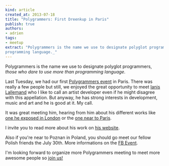 ```yaml
---
kind: article
created_at: 2013-07-18
title: "Polygrammers: First Dreenkup in Paris"
publish: true
authors:
- adrien
tags:
- meetup
extract: "Polygrammers is the name we use to designate polyglot programmers, _those who dare to use more than
programming language._"
---
```


Polygrammers is the name we use to designate polyglot programmers, _those who dare to use more than
programming language._

Last Tuesday, we had our first [Polygrammers
event](https://www.facebook.com/groups/1391326964415498/) in Paris. There was
really a few people but still, we enjoyed the great opportunity to meet [Ianis
Lallemand](http://www.ianislallemand.net/) who I like to call an artist developer even if he might disagree with this appellation. But anyway, he has strong interests in development, music and art and he is good at it. My call.

It was great meeting him, hearing from him about his different works like [one he
exposed in London](http://www.ianislallemand.net/works/graphite/) or the [one
near to Paris](http://www.ianislallemand.net/works/acclrtr/).

I invite you to read more about his work on [his
website](http://www.ianislallemand.net/works/).

Also if you're near to Poznan in Poland, you should go meet our fellow Polish friends the July
30th. More informations on the [FB
Event](https://www.facebook.com/events/143211512550582/).

I'm looking forward to organize more Polygrammers meeting to meet more awesome
people so [join us!](https://www.facebook.com/groups/1391326964415498/)

